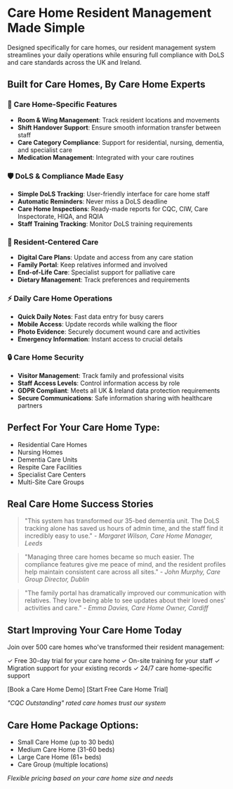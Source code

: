 # Care Home Resident Management Made Simple

Designed specifically for care homes, our resident management system streamlines your daily operations while ensuring full compliance with DoLS and care standards across the UK and Ireland.

## Built for Care Homes, By Care Home Experts

### 🏡 Care Home-Specific Features
- **Room & Wing Management**: Track resident locations and movements
- **Shift Handover Support**: Ensure smooth information transfer between staff
- **Care Category Compliance**: Support for residential, nursing, dementia, and specialist care
- **Medication Management**: Integrated with your care routines

### 🛡️ DoLS & Compliance Made Easy
- **Simple DoLS Tracking**: User-friendly interface for care home staff
- **Automatic Reminders**: Never miss a DoLS deadline
- **Care Home Inspections**: Ready-made reports for CQC, CIW, Care Inspectorate, HIQA, and RQIA
- **Staff Training Tracking**: Monitor DoLS training requirements

### 👥 Resident-Centered Care
- **Digital Care Plans**: Update and access from any care station
- **Family Portal**: Keep relatives informed and involved
- **End-of-Life Care**: Specialist support for palliative care
- **Dietary Management**: Track preferences and requirements

### ⚡ Daily Care Home Operations
- **Quick Daily Notes**: Fast data entry for busy carers
- **Mobile Access**: Update records while walking the floor
- **Photo Evidence**: Securely document wound care and activities
- **Emergency Information**: Instant access to crucial details

### 🔒 Care Home Security
- **Visitor Management**: Track family and professional visits
- **Staff Access Levels**: Control information access by role
- **GDPR Compliant**: Meets all UK & Ireland data protection requirements
- **Secure Communications**: Safe information sharing with healthcare partners

## Perfect For Your Care Home Type:
- Residential Care Homes
- Nursing Homes
- Dementia Care Units
- Respite Care Facilities
- Specialist Care Centers
- Multi-Site Care Groups

## Real Care Home Success Stories

> "This system has transformed our 35-bed dementia unit. The DoLS tracking alone has saved us hours of admin time, and the staff find it incredibly easy to use."
> *- Margaret Wilson, Care Home Manager, Leeds*

> "Managing three care homes became so much easier. The compliance features give me peace of mind, and the resident profiles help maintain consistent care across all sites."
> *- John Murphy, Care Group Director, Dublin*

> "The family portal has dramatically improved our communication with relatives. They love being able to see updates about their loved ones' activities and care."
> *- Emma Davies, Care Home Owner, Cardiff*

## Start Improving Your Care Home Today

Join over 500 care homes who've transformed their resident management:

✓ Free 30-day trial for your care home
✓ On-site training for your staff
✓ Migration support for your existing records
✓ 24/7 care home-specific support

[Book a Care Home Demo] [Start Free Care Home Trial]

*"CQC Outstanding" rated care homes trust our system*

## Care Home Package Options:
- Small Care Home (up to 30 beds)
- Medium Care Home (31-60 beds)
- Large Care Home (61+ beds)
- Care Group (multiple locations)

*Flexible pricing based on your care home size and needs*

